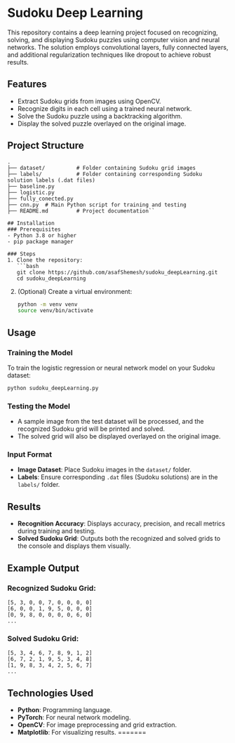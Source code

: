 # Sudoku Deep Learning

This repository contains a deep learning project focused on recognizing, solving, and displaying Sudoku puzzles using computer vision and neural networks. The solution employs convolutional layers, fully connected layers, and additional regularization techniques like dropout to achieve robust results.

## Features
- Extract Sudoku grids from images using OpenCV.
- Recognize digits in each cell using a trained neural network.
- Solve the Sudoku puzzle using a backtracking algorithm.
- Display the solved puzzle overlayed on the original image.

## Project Structure
```
.
├── dataset/          # Folder containing Sudoku grid images
├── labels/           # Folder containing corresponding Sudoku solution labels (.dat files)
├── baseline.py
├── logistic.py
├── fully_conected.py
├── cnn.py  # Main Python script for training and testing
├── README.md         # Project documentation``

## Installation
### Prerequisites
- Python 3.8 or higher
- pip package manager

### Steps
1. Clone the repository:
   ```bash
   git clone https://github.com/asafShemesh/sudoku_deepLearning.git
   cd sudoku_deepLearning
   ```

2. (Optional) Create a virtual environment:
   ```bash
   python -m venv venv
   source venv/bin/activate  
   ```
   
## Usage
### Training the Model
To train the logistic regression or neural network model on your Sudoku dataset:
```bash
python sudoku_deepLearning.py
```

### Testing the Model
- A sample image from the test dataset will be processed, and the recognized Sudoku grid will be printed and solved.
- The solved grid will also be displayed overlayed on the original image.

### Input Format
- **Image Dataset**: Place Sudoku images in the `dataset/` folder.
- **Labels**: Ensure corresponding `.dat` files (Sudoku solutions) are in the `labels/` folder.

## Results
- **Recognition Accuracy**: Displays accuracy, precision, and recall metrics during training and testing.
- **Solved Sudoku Grid**: Outputs both the recognized and solved grids to the console and displays them visually.

## Example Output
### Recognized Sudoku Grid:
```
[5, 3, 0, 0, 7, 0, 0, 0, 0]
[6, 0, 0, 1, 9, 5, 0, 0, 0]
[0, 9, 8, 0, 0, 0, 0, 6, 0]
...
```

### Solved Sudoku Grid:
```
[5, 3, 4, 6, 7, 8, 9, 1, 2]
[6, 7, 2, 1, 9, 5, 3, 4, 8]
[1, 9, 8, 3, 4, 2, 5, 6, 7]
...
```

## Technologies Used
- **Python**: Programming language.
- **PyTorch**: For neural network modeling.
- **OpenCV**: For image preprocessing and grid extraction.
- **Matplotlib**: For visualizing results.
=======
